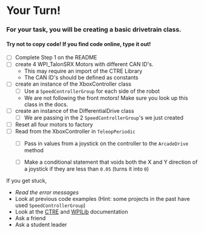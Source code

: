 # Your Turn!

### For your task, you will be creating a basic drivetrain class.

#### Try not to copy code! If you find code online, type it out!


- [ ] Complete Step 1 on the README
- [ ] create 4 WPI_TalonSRX Motors with different CAN ID's.
  - This may require an import of the CTRE Library
  - The CAN ID's should be defined as constants
- [ ] create an instance of the XboxController class
  - [ ] Use a `SpeedControllerGroup` for each side of the robot
  - We are not following the front motors! Make sure you look up this class in the docs.
- [ ] create an instance of the DifferentialDrive class
  - [ ] We are passing in the 2 `SpeedControllerGroup`'s we just created
- [ ] Reset all four motors to factory
- [ ] Read from the XboxController in `TeleopPeriodic`
  - [ ] Pass in values from a joystick on the controller to the `ArcadeDrive` method
  - [ ] Make a conditional statement that voids both the X and Y direction of a joystick if they are less than `0.05` (turns it into `0`)


If you get stuck,

+ *Read the error messages*
+ Look at previous code examples (Hint: some projects in the past have used `SpeedControllerGroup`)
+ Look at the [CTRE](https://www.ctr-electronics.com/downloads/api/cpp/html/index.html)
 and [WPILib](https://first.wpi.edu/FRC/roborio/release/docs/cpp/) documentation
+ Ask a friend
+ Ask a student leader


